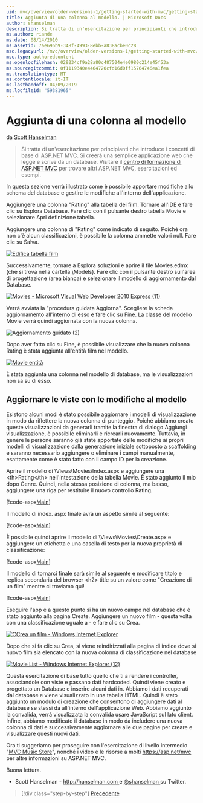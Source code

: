 ```yaml
---
uid: mvc/overview/older-versions-1/getting-started-with-mvc/getting-started-with-mvc-part8
title: Aggiunta di una colonna al modello. | Microsoft Docs
author: shanselman
description: Si tratta di un'esercitazione per principianti che introduce i concetti di base di ASP.NET MVC. Creare un'applicazione web semplice che legge e scrive da un database.
ms.author: riande
ms.date: 08/14/2010
ms.assetid: 7ae696b9-348f-4993-8ebb-a838acbe0c28
msc.legacyurl: /mvc/overview/older-versions-1/getting-started-with-mvc/getting-started-with-mvc-part8
msc.type: authoredcontent
ms.openlocfilehash: 029234cf9a28a80c487504e4e0980c214e45f53a
ms.sourcegitcommit: 0f1119340e4464720cfd16d0ff15764746ea1fea
ms.translationtype: MT
ms.contentlocale: it-IT
ms.lasthandoff: 04/09/2019
ms.locfileid: "59381965"
---
```

# <a name="adding-a-column-to-the-model"></a>Aggiunta di una colonna al modello

da [Scott Hanselman](https://github.com/shanselman)

> Si tratta di un'esercitazione per principianti che introduce i concetti di base di ASP.NET MVC. Si creerà una semplice applicazione web che legge e scrive da un database. Visitare il [centro di formazione di ASP.NET MVC](../../../index.md) per trovare altri ASP.NET MVC, esercitazioni ed esempi.


In questa sezione verrà illustrato come è possibile apportare modifiche allo schema del database e gestire le modifiche all'interno dell'applicazione.

Aggiungere una colonna "Rating" alla tabella dei film. Tornare all'IDE e fare clic su Esplora Database. Fare clic con il pulsante destro tabella Movie e selezionare Apri definizione tabella.

Aggiungere una colonna di "Rating" come indicato di seguito. Poiché ora non c'è alcun classificazioni, è possibile la colonna ammette valori null. Fare clic su Salva.

[![Edifica tabella film](getting-started-with-mvc-part8/_static/image2.png)](getting-started-with-mvc-part8/_static/image1.png)

Successivamente, tornare a Esplora soluzioni e aprire il file Movies.edmx (che si trova nella cartella \Models). Fare clic con il pulsante destro sull'area di progettazione (area bianca) e selezionare il modello di aggiornamento dal Database.

[![Movies - Microsoft Visual Web Developer 2010 Express (11)](getting-started-with-mvc-part8/_static/image4.png)](getting-started-with-mvc-part8/_static/image3.png)

Verrà avviata la "procedura guidata Aggiorna". Scegliere la scheda aggiornamento all'interno di esso e fare clic su Fine. La classe del modello Movie verrà quindi aggiornata con la nuova colonna.

![Aggiornamento guidato (2)](getting-started-with-mvc-part8/_static/image5.png)

Dopo aver fatto clic su Fine, è possibile visualizzare che la nuova colonna Rating è stata aggiunta all'entità film nel modello.

[![Movie entità](getting-started-with-mvc-part8/_static/image7.png)](getting-started-with-mvc-part8/_static/image6.png)

È stata aggiunta una colonna nel modello di database, ma le visualizzazioni non sa su di esso.

## <a name="update-views-with-model-changes"></a>Aggiornare le viste con le modifiche al modello

Esistono alcuni modi è stato possibile aggiornare i modelli di visualizzazione in modo da riflettere la nuova colonna di punteggio. Poiché abbiamo creato queste visualizzazioni da generarli tramite la finestra di dialogo Aggiungi visualizzazione, è possibile eliminarli e ricrearli nuovamente. Tuttavia, in genere le persone saranno già state apportate delle modifiche ai propri modelli di visualizzazione dalla generazione iniziale sottoposto a scaffolding e saranno necessario aggiungere o eliminare i campi manualmente, esattamente come è stato fatto con il campo ID per la creazione.

Aprire il modello di \Views\Movies\Index.aspx e aggiungere una &lt;th&gt;Rating&lt;/th&gt; nell'intestazione della tabella Movie. È stato aggiunto il mio dopo Genre. Quindi, nella stessa posizione di colonna, ma basso, aggiungere una riga per restituire il nuovo controllo Rating.

[!code-aspx[Main](getting-started-with-mvc-part8/samples/sample1.aspx)]

Il modello di index. aspx finale avrà un aspetto simile al seguente:

[!code-aspx[Main](getting-started-with-mvc-part8/samples/sample2.aspx)]

È possibile quindi aprire il modello di \Views\Movies\Create.aspx e aggiungere un'etichetta e una casella di testo per la nuova proprietà di classificazione:

[!code-aspx[Main](getting-started-with-mvc-part8/samples/sample3.aspx)]

Il modello di tornarci finale sarà simile al seguente e modificare titolo e replica secondaria del browser &lt;h2&gt; title su un valore come "Creazione di un film" mentre ci troviamo qui!

[!code-aspx[Main](getting-started-with-mvc-part8/samples/sample4.aspx)]

Eseguire l'app e a questo punto si ha un nuovo campo nel database che è stato aggiunto alla pagina Create. Aggiungere un nuovo film - questa volta con una classificazione uguale a - e fare clic su Crea.

[![CCrea un film - Windows Internet Explorer](getting-started-with-mvc-part8/_static/image9.png)](getting-started-with-mvc-part8/_static/image8.png)

Dopo che si fa clic su Crea, si viene reindirizzati alla pagina di indice dove si nuovo film sia elencato con la nuova colonna di classificazione nel database

[![Movie List - Windows Internet Explorer (12)](getting-started-with-mvc-part8/_static/image11.png)](getting-started-with-mvc-part8/_static/image10.png)

Questa esercitazione di base tutto quello che ti a rendere i controller, associandole con viste e passano dati hardcoded. Quindi viene creato e progettato un Database e inserire alcuni dati in. Abbiamo i dati recuperati dal database e viene visualizzato in una tabella HTML. Quindi è stato aggiunto un modulo di creazione che consentono di aggiungere dati al database se stessi da all'interno dell'applicazione Web. Abbiamo aggiunto la convalida, verrà visualizzata la convalida usare JavaScript sul lato client. Infine, abbiamo modificato il database in modo da includere una nuova colonna di dati e successivamente aggiornare alle due pagine per creare e visualizzare questi nuovi dati.

Ora ti suggeriamo per proseguire con l'esercitazione di livello intermedio "[MVC Music Store](../../older-versions/mvc-music-store/mvc-music-store-part-1.md)", nonché i video e le risorse a molti [ https://asp.net/mvc ](https://asp.net/mvc) per altre informazioni su ASP.NET MVC.

Buona lettura.

- Scott Hanselman - [ http://hanselman.com ](http://hanselman.com) e [ @shanselman ](http://twitter.com/shanselman) su Twitter.

> [!div class="step-by-step"]
> [Precedente](getting-started-with-mvc-part7.md)
